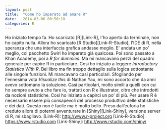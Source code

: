 ```yaml
---
layout: post
title:  "Come ho imparato ad amare R"
date:   2014-03-06 00:50:18
categories: R
---
```


Ho iniziato tempo fa. Ho scaricato [R][Link-R], l'ho aperto da terminale, non ho capito nulla. Allora ho scaricato [R Studio][Link-R-Studio], l'IDE di R, nella speranza che una interfaccia grafica andasse meglio. E' andata un po' meglio, col pacchetto Swirl ho imparato già qualcosa. Poi sono passato a Khan Academy, poi a _R for dummies_. Ma mi mancavano pezzi del quadro generale per capire R in particolare. Così ho iniziato a leggere _Introductory Statistics With R_. Bel libro ma fin troppo dettaglio sulla logica sottostante alle singole funzioni. Mi mancavano casi particolari. Sfogliando per l'ennesima vota _Visualize this_ di Nathan Yau, mi sono accorto che da anni avevo sottomano la soluzione. Casi particolari, molto simili a quelli con cui ho sempre avuto a che fare io, trattati con R e illustrator, oltre che introdotti da nozioni statistiche. Così ho iniziato a capirci un po’ di più. Per usare R è necessario essere più consapevoli del processo produttivo delle statistiche e dei dati. Questo non è facile ma è molto bello. Preso dall’euforia ho creduto allora di potermi avventurare in [Shiny][Link-Shiny], versione server di R, mi sbagliavo.
[Link-R]: http://www.r-project.org
[Link-R-Studio]: https://www.rstudio.com
[Link-Shiny]: http://www.rstudio.com/shiny/